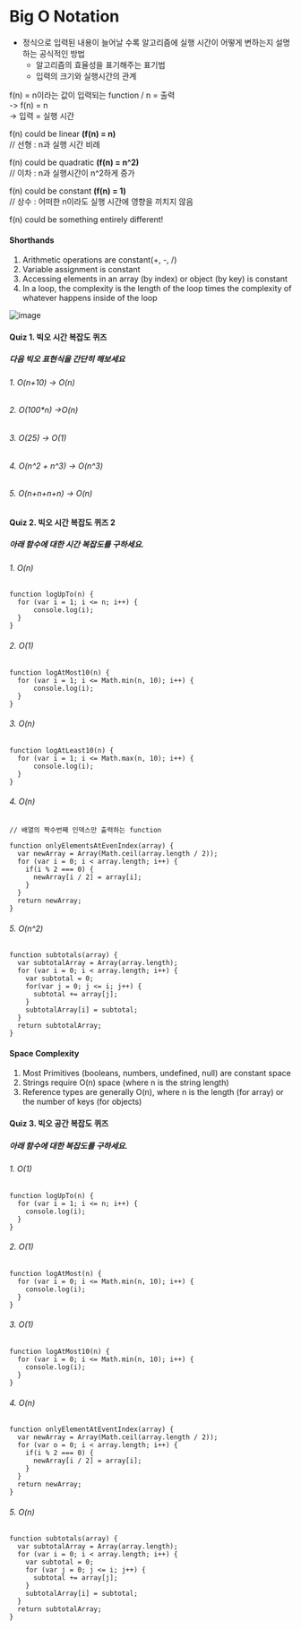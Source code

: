 # Big O Notation
- 정식으로 입력된 내용이 늘어날 수록 알고리즘에 실행 시간이 어떻게 변하는지 설명하는 공식적인 방법
  - 알고리즘의 효율성을 표기해주는 표기법
  - 입력의 크기와 실행시간의 관계

f(n) = n이라는 값이 입력되는 function / n = 출력   
-> f(n) = n   
-> 입력 = 실행 시간

f(n) could be linear **(f(n) = n)**   
// 선형 : n과 실행 시간 비례   

f(n) could be quadratic **(f(n) = n^2)**   
// 이차 : n과 실행시간이 n^2하게 증가   

f(n) could be constant **(f(n) = 1)**   
// 상수 : 어떠한 n이라도 실행 시간에 영향을 끼치지 않음   

f(n) could be something entirely different!

#### Shorthands
1. Arithmetic operations are constant(+, -, /)
2. Variable assignment is constant
3. Accessing elements in an array (by index) or object (by key) is constant
4. In a loop, the complexity is the length of the loop times the complexity of whatever happens inside of the loop

![image](https://user-images.githubusercontent.com/62472117/226624456-2e82e42e-5bb7-48ca-a18c-eb5de427286b.png)

#### Quiz 1. 빅오 시간 복잡도 퀴즈

##### 다음 빅오 표현식을 간단히 해보세요
###### 1. O(n+10) -> O(n)
###### 2. O(100*n) ->O(n)
###### 3. O(25) -> O(1)
###### 4. O(n^2 + n^3) -> O(n^3)
###### 5. O(n+n+n+n) -> O(n)

#### Quiz 2. 빅오 시간 복잡도 퀴즈 2

##### 아래 함수에 대한 시간 복잡도를 구하세요.
###### 1. O(n)
```
function logUpTo(n) {
  for (var i = 1; i <= n; i++) {
      console.log(i);
  }
}
```

###### 2. O(1)
```
function logAtMost10(n) {
  for (var i = 1; i <= Math.min(n, 10); i++) {
      console.log(i);
  }
}
```


###### 3. O(n)
```
function logAtLeast10(n) {
  for (var i = 1; i <= Math.max(n, 10); i++) {
      console.log(i);
  }
}
```


###### 4. O(n)
```
// 배열의 짝수번째 인덱스만 출력하는 function

function onlyElementsAtEvenIndex(array) {
  var newArray = Array(Math.ceil(array.length / 2));
  for (var i = 0; i < array.length; i++) {
    if(i % 2 === 0) {
      newArray[i / 2] = array[i];
    }
  }
  return newArray;
}
```

###### 5. O(n^2)
``` 
function subtotals(array) {
  var subtotalArray = Array(array.length);
  for (var i = 0; i < array.length; i++) {
    var subtotal = 0;
    for(var j = 0; j <= i; j++) {
      subtotal += array[j];
    }
    subtotalArray[i] = subtotal;
  }
  return subtotalArray;
}
```


#### Space Complexity
1. Most Primitives (booleans, numbers, undefined, null) are constant space
2. Strings require O(n) space (where n is the string length)
3. Reference types are generally O(n), where n is the length (for array) or the number of keys (for objects)

#### Quiz 3. 빅오 공간 복잡도 퀴즈

##### 아래 함수에 대한  복잡도를 구하세요.
###### 1. O(1)
``` 
function logUpTo(n) {
  for (var i = 1; i <= n; i++) {
    console.log(i);
  }
}
```

###### 2. O(1)
```
function logAtMost(n) {
  for (var i = 0; i <= Math.min(n, 10); i++) {
    console.log(i);
  }
}
```

###### 3. O(1)
```
function logAtMost10(n) {
  for (var i = 0; i <= Math.min(n, 10); i++) {
    console.log(i);
  }
}
```

###### 4. O(n)
```
function onlyElementAtEventIndex(array) {
  var newArray = Array(Math.ceil(array.length / 2));
  for (var o = 0; i < array.length; i++) {
    if(i % 2 === 0) {
      newArray[i / 2] = array[i];
    }
  }
  return newArray;
}
```

###### 5. O(n)
```
function subtotals(array) {
  var subtotalArray = Array(array.length);
  for (var i = 0; i < array.length; i++) {
    var subtotal = 0;
    for (var j = 0; j <= i; j++) {
      subtotal += array[j];
    }
    subtotalArray[i] = subtotal;
  }
  return subtotalArray;
}
```

